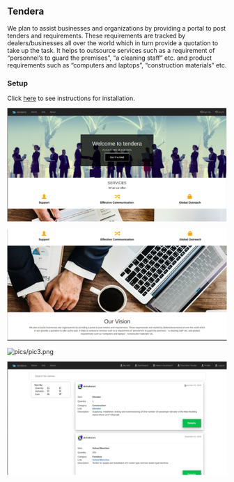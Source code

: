 ## Tendera

We plan to assist businesses and organizations by providing a portal to post tenders and requirements. These requirements are tracked by dealers/businesses all over the world which in turn provide a quotation to take up the task. It helps to outsource services such as a requirement of “personnel’s to guard the premises”, “a cleaning staff” etc. and product requirements such as “computers and laptops”, “construction materials” etc.

### Setup

Click [here](https://github.com/akshatkarani/Tenders/blob/master/requirements.md) to see instructions for installation.


![pics/pic1.png](pics/pic1.png)

![pics/pic2.png](pics/pic2.png)

![pics/pic3.png](pics/pic3png)

![pics/pic4s.png](pics/pic4.png)
